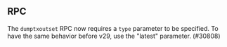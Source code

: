 RPC
---
The `dumptxoutset` RPC now requires a `type` parameter to be specified. To have the same behavior before v29, use the "latest" parameter. (#30808)